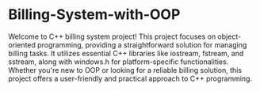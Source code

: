 # Billing-System-with-OOP

Welcome to C++ billing system project! This project focuses on object-oriented programming, providing a straightforward solution for managing billing tasks. 
It utilizes essential C++ libraries like iostream, fstream, and sstream, along with windows.h for platform-specific functionalities.
Whether you're new to OOP or looking for a reliable billing solution, this project offers a user-friendly and practical approach to C++ programming.
